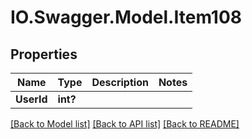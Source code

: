 # IO.Swagger.Model.Item108
## Properties

Name | Type | Description | Notes
------------ | ------------- | ------------- | -------------
**UserId** | **int?** |  | 

[[Back to Model list]](../README.md#documentation-for-models) [[Back to API list]](../README.md#documentation-for-api-endpoints) [[Back to README]](../README.md)

